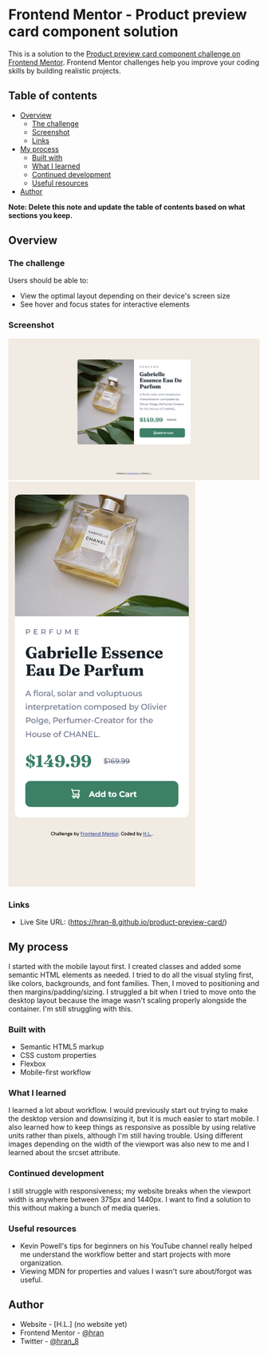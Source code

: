 # Frontend Mentor - Product preview card component solution

This is a solution to the [Product preview card component challenge on Frontend Mentor](https://www.frontendmentor.io/challenges/product-preview-card-component-GO7UmttRfa). Frontend Mentor challenges help you improve your coding skills by building realistic projects. 

## Table of contents

- [Overview](#overview)
  - [The challenge](#the-challenge)
  - [Screenshot](#screenshot)
  - [Links](#links)
- [My process](#my-process)
  - [Built with](#built-with)
  - [What I learned](#what-i-learned)
  - [Continued development](#continued-development)
  - [Useful resources](#useful-resources)
- [Author](#author)

**Note: Delete this note and update the table of contents based on what sections you keep.**

## Overview

### The challenge

Users should be able to:

- View the optimal layout depending on their device's screen size
- See hover and focus states for interactive elements

### Screenshot

![](./preview/desktop.png)
![](./preview/mobile.png)


### Links

- Live Site URL: (https://hran-8.github.io/product-preview-card/)

## My process

I started with the mobile layout first. I created classes and added some semantic HTML elements as needed. I tried to do all the visual styling first, like colors, backgrounds, and font families. Then, I moved to positioning and then margins/padding/sizing. I struggled a bit when I tried to move onto the desktop layout because the image wasn't scaling properly alongside the container. I'm still struggling with this. 

### Built with

- Semantic HTML5 markup
- CSS custom properties
- Flexbox
- Mobile-first workflow

### What I learned

I learned a lot about workflow. I would previously start out trying to make the desktop version and downsizing it, but it is much easier to start mobile. I also learned how to keep things as responsive as possible by using relative units rather than pixels, although I'm still having trouble. Using different images depending on the width of the viewport was also new to me and I learned about the srcset attribute.

### Continued development

I still struggle with responsiveness; my website breaks when the viewport width is anywhere between 375px and 1440px. I want to find a solution to this without making a bunch of media queries. 

### Useful resources

- Kevin Powell's tips for beginners on his YouTube channel really helped me understand the workflow better and start projects with more organization.
- Viewing MDN for properties and values I wasn't sure about/forgot was useful.

## Author

- Website - [H.L.] (no website yet)
- Frontend Mentor - [@hran](https://www.frontendmentor.io/profile/hran-8)
- Twitter - [@hran_8](https://www.twitter.com/hran_8)
